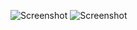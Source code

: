 ![Screenshot](https://github.com/antomfdez/LabwcDots/blob/main/assets/i3.png)
![Screenshot](https://github.com/antomfdez/LabwcDots/blob/main/assets/i3t.png)
